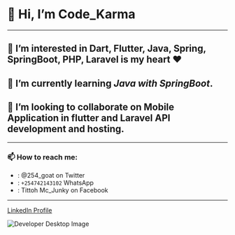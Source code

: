 # 👋 Hi, I’m Code_Karma
---
## 👀 I’m interested in **Dart, Flutter, Java, Spring, SpringBoot, PHP, Laravel** is my heart ❤️
## 🌱 I’m currently learning *Java with SpringBoot*.
## 💞️ I’m looking to collaborate on Mobile Application in flutter and Laravel API development and hosting.
---
### 📫 How to reach me:
- : @254_goat on Twitter
- : `+254742143102` WhatsApp
- : Tittoh Mc_Junky on Facebook
---
[LinkedIn Profile](https://www.google.com)


![Developer Desktop Image]("images/image.jpg")
